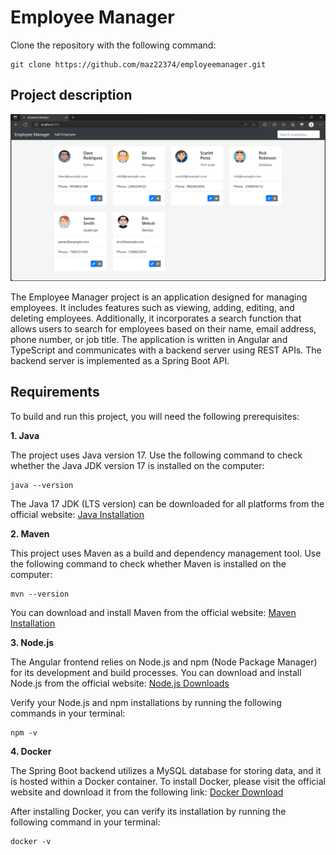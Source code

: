 # Employee Manager

Clone the repository with the following command:

```
git clone https://github.com/maz22374/employeemanager.git
```

## Project description

![](assets/employeemanager.png)

The Employee Manager project is an application designed for managing employees. It includes features such as viewing, adding, editing, and deleting employees. Additionally, it incorporates a search function that allows users to search for employees based on their name, email address, phone number, or job title. The application is written in Angular and TypeScript and communicates with a backend server using REST APIs. The backend server is implemented as a Spring Boot API.

## Requirements

To build and run this project, you will need the following prerequisites:

**1. Java**

The project uses Java version 17. Use the following command to check whether the Java JDK version 17 is installed on the computer:

```
java --version
```

The Java 17 JDK (LTS version) can be downloaded for all platforms from the official website: [Java Installation](https://www.oracle.com/java/technologies/downloads/#java17)

**2. Maven**

This project uses Maven as a build and dependency management tool. Use the following command to check whether Maven is installed on the computer:

```
mvn --version
```

You can download and install Maven from the official website: [Maven Installation](https://maven.apache.org/download.cgi)

**3. Node.js**

The Angular frontend relies on Node.js and npm (Node Package Manager) for its development and build processes. You can download and install Node.js from the official website: [Node.js Downloads](https://nodejs.org/en/download/)

Verify your Node.js and npm installations by running the following commands in your terminal:

```
npm -v
```

**4. Docker**

The Spring Boot backend utilizes a MySQL database for storing data, and it is hosted within a Docker container. To install Docker, please visit the official website and download it from the following link: [Docker Download](https://www.docker.com/products/docker-desktop/)

After installing Docker, you can verify its installation by running the following command in your terminal:

```
docker -v
```
